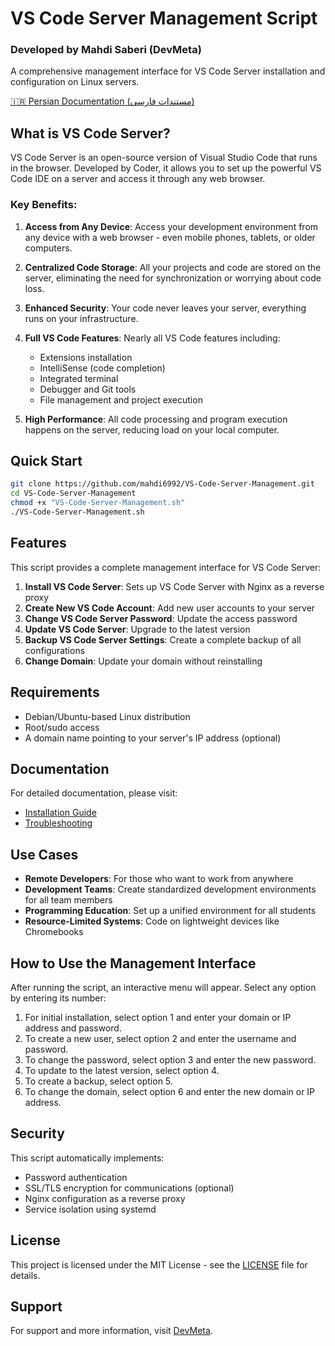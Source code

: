 # VS Code Server Management Script
### Developed by Mahdi Saberi (DevMeta)

A comprehensive management interface for VS Code Server installation and configuration on Linux servers.

[🇮🇷 Persian Documentation (مستندات فارسی)](./README.fa.md)

## What is VS Code Server?

VS Code Server is an open-source version of Visual Studio Code that runs in the browser. Developed by Coder, it allows you to set up the powerful VS Code IDE on a server and access it through any web browser.

### Key Benefits:

1. **Access from Any Device**: Access your development environment from any device with a web browser - even mobile phones, tablets, or older computers.

2. **Centralized Code Storage**: All your projects and code are stored on the server, eliminating the need for synchronization or worrying about code loss.

3. **Enhanced Security**: Your code never leaves your server, everything runs on your infrastructure.

4. **Full VS Code Features**: Nearly all VS Code features including:
   - Extensions installation
   - IntelliSense (code completion)
   - Integrated terminal
   - Debugger and Git tools
   - File management and project execution

5. **High Performance**: All code processing and program execution happens on the server, reducing load on your local computer.

## Quick Start

```bash
git clone https://github.com/mahdi6992/VS-Code-Server-Management.git
cd VS-Code-Server-Management
chmod +x "VS-Code-Server-Management.sh"
./VS-Code-Server-Management.sh
```

## Features

This script provides a complete management interface for VS Code Server:

1. **Install VS Code Server**: Sets up VS Code Server with Nginx as a reverse proxy
2. **Create New VS Code Account**: Add new user accounts to your server
3. **Change VS Code Server Password**: Update the access password
4. **Update VS Code Server**: Upgrade to the latest version
5. **Backup VS Code Server Settings**: Create a complete backup of all configurations
6. **Change Domain**: Update your domain without reinstalling

## Requirements

- Debian/Ubuntu-based Linux distribution
- Root/sudo access
- A domain name pointing to your server's IP address (optional)

## Documentation

For detailed documentation, please visit:

- [Installation Guide](./docs/en/INSTALLATION.md)
- [Troubleshooting](./docs/en/TROUBLESHOOTING.md)

## Use Cases

- **Remote Developers**: For those who want to work from anywhere
- **Development Teams**: Create standardized development environments for all team members
- **Programming Education**: Set up a unified environment for all students
- **Resource-Limited Systems**: Code on lightweight devices like Chromebooks

## How to Use the Management Interface

After running the script, an interactive menu will appear. Select any option by entering its number:

1. For initial installation, select option 1 and enter your domain or IP address and password.
2. To create a new user, select option 2 and enter the username and password.
3. To change the password, select option 3 and enter the new password.
4. To update to the latest version, select option 4.
5. To create a backup, select option 5.
6. To change the domain, select option 6 and enter the new domain or IP address.

## Security

This script automatically implements:
- Password authentication
- SSL/TLS encryption for communications (optional)
- Nginx configuration as a reverse proxy
- Service isolation using systemd

## License

This project is licensed under the MIT License - see the [LICENSE](LICENSE) file for details.

## Support

For support and more information, visit [DevMeta](https://devmeta.ir). 